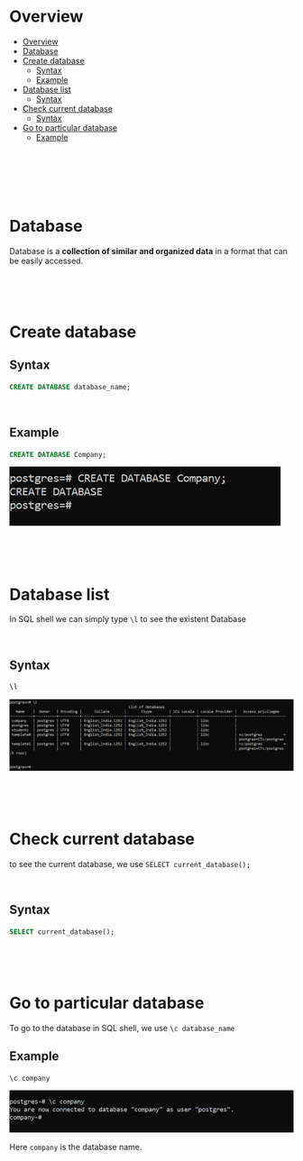 # Overview

- [Overview](#overview)
- [Database](#database)
- [Create database](#create-database)
  - [Syntax](#syntax)
  - [Example](#example)
- [Database list](#database-list)
  - [Syntax](#syntax-1)
- [Check current database](#check-current-database)
  - [Syntax](#syntax-2)
- [Go to particular database](#go-to-particular-database)
  - [Example](#example-1)

&nbsp;

&nbsp;

&nbsp;

# Database

Database is a **collection of similar and organized data** in a format that can be easily accessed.

&nbsp;

&nbsp;

# Create database

## Syntax

```sql
CREATE DATABASE database_name;
```

&nbsp;

## Example

```sql
CREATE DATABASE Company;
```

<img src="../assets/Database/create-database.jpg">

&nbsp;

&nbsp;

# Database list

In SQL shell we can simply type `\l` to see the existent Database

&nbsp;

## Syntax

```sql
\l
```

<img src="../assets/Database/list-of-database.jpg">

&nbsp;

&nbsp;

# Check current database

to see the current database, we use `SELECT current_database();`

&nbsp;

## Syntax

```sql
SELECT current_database();
```

&nbsp;

&nbsp;

# Go to particular database

To go to the database in SQL shell, we use `\c database_name`

## Example

```sql
\c company
```

<img src="../assets/Database/go-to-particular-database.jpg">

Here `company` is the database name.

&nbsp;

&nbsp;

&nbsp;

&nbsp;
